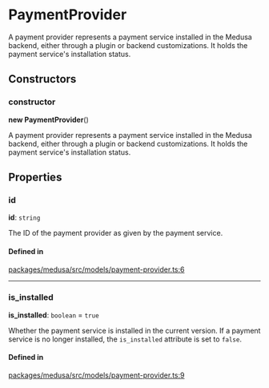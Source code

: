 # PaymentProvider

A payment provider represents a payment service installed in the Medusa backend, either through a plugin or backend customizations. It holds the payment service's installation status.

## Constructors

### constructor

**new PaymentProvider**()

A payment provider represents a payment service installed in the Medusa backend, either through a plugin or backend customizations. It holds the payment service's installation status.

## Properties

### id

 **id**: `string`

The ID of the payment provider as given by the payment service.

#### Defined in

[packages/medusa/src/models/payment-provider.ts:6](https://github.com/medusajs/medusa/blob/e39010127/packages/medusa/src/models/payment-provider.ts#L6)

___

### is\_installed

 **is\_installed**: `boolean` = `true`

Whether the payment service is installed in the current version. If a payment service is no longer installed, the `is_installed` attribute is set to `false`.

#### Defined in

[packages/medusa/src/models/payment-provider.ts:9](https://github.com/medusajs/medusa/blob/e39010127/packages/medusa/src/models/payment-provider.ts#L9)
